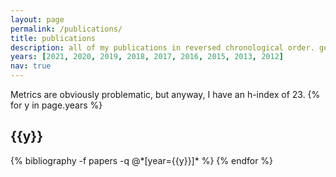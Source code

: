 ```yaml
---
layout: page
permalink: /publications/
title: publications
description: all of my publications in reversed chronological order. generated by jekyll-scholar.
years: [2021, 2020, 2019, 2018, 2017, 2016, 2015, 2013, 2012]
nav: true
---
```


<div class="publications">
Metrics are obviously problematic, but anyway, I have an h-index of 23.
{% for y in page.years %}
  <h2 class="year">{{y}}</h2>
  {% bibliography -f papers -q @*[year={{y}}]* %}
{% endfor %}

</div>

